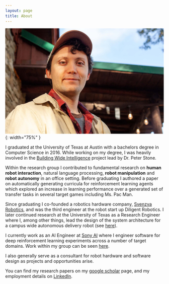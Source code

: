 ```yaml
---
layout: page
title: About
---
```

![Max Svetlik](/public/maxsvetlik/maxsvetlik.jpg){: width="75%" }

I graduated at the University of Texas at Austin with a bachelors degree in Computer Science in 2016. While working on my degree, I was heavily involved in the [Building Wide Intelligence](https://www.cs.utexas.edu/~larg/bwi_web/) project lead by Dr. Peter Stone. 

Within the research group I contributed to fundamental research on **human robot interaction**, natural language processing, **robot manipulation** and **robot autonomy** in an office setting. Before graduating I authored a paper on automatically generating curricula for reinforcement learning agents which explored an increase in learning performance over a generated set of transfer tasks in several target games including Ms. Pac Man.

Since graduating I co-founded a robotics hardware company, [Svenzva Robotics](https://svenzva.com), and was the third engineer at the robot start up Diligent Robotics. I later continued research at the University of Texas as a Research Engineer where I, among other things, lead the design of the system architecture for a campus wide autonomous delivery robot (see [here](https://smads.netlify.app)).

I currently work as an AI Engineer at [Sony AI](https://ai.sony) where I engineer software for deep reinforcement learning experiments across a number of target domains. Work within my group can be seen [here](https://www.researchgate.net/publication/358484368_Outracing_champion_Gran_Turismo_drivers_with_deep_reinforcement_learning).

I also generally serve as a consultant for robot hardware and software design as projects and opportunities arise.

You can find my research papers on my [google scholar](https://scholar.google.com/citations?user=cbm9vaUAAAAJ&hl=en) page, and my employment details on [LinkedIn](https://www.linkedin.com/in/maxwell-svetlik-591b748b/).
